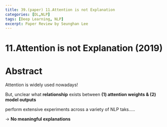 ```yaml
---
title: 39.(paper) 11.Attention is not Explanation
categories: [DL,NLP]
tags: [Deep Learning, NLP]
excerpt: Paper Review by Seunghan Lee
---
```


# 11.Attention is not Explanation (2019)

<script src="https://cdn.mathjax.org/mathjax/latest/MathJax.js?config=TeX-AMS-MML_HTMLorMML" type="text/javascript"></script>

# Abstract

Attention is widely used nowadays!

But, unclear what **relationship** exists between **(1) attention weights & (2) model outputs**

perform extensive experiments across a variety of NLP taks.....

$\rightarrow$ **No meaningful explanations**